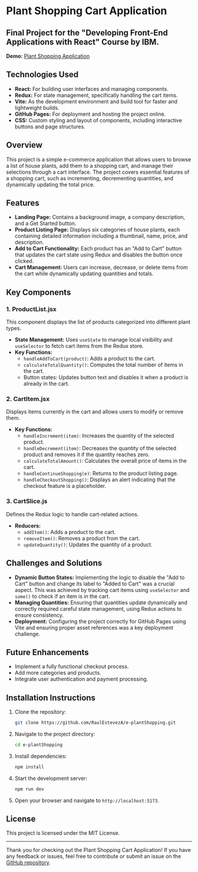 # Plant Shopping Cart Application

## Final Project for the "Developing Front-End Applications with React" Course by IBM.

**Demo:** [Plant Shopping Application](https://raulpracticareact.github.io/plantShopping/)

## Technologies Used
- **React:** For building user interfaces and managing components.
- **Redux:** For state management, specifically handling the cart items.
- **Vite:** As the development environment and build tool for faster and lightweight builds.
- **GitHub Pages:** For deployment and hosting the project online.
- **CSS:** Custom styling and layout of components, including interactive buttons and page structures.

## Overview
This project is a simple e-commerce application that allows users to browse a list of house plants, add them to a shopping cart, and manage their selections through a cart interface. The project covers essential features of a shopping cart, such as incrementing, decrementing quantities, and dynamically updating the total price.

## Features
- **Landing Page:** Contains a background image, a company description, and a Get Started button.
- **Product Listing Page:** Displays six categories of house plants, each containing detailed information including a thumbnail, name, price, and description.
- **Add to Cart Functionality:** Each product has an "Add to Cart" button that updates the cart state using Redux and disables the button once clicked.
- **Cart Management:** Users can increase, decrease, or delete items from the cart while dynamically updating quantities and totals.

## Key Components

### 1. **ProductList.jsx**
This component displays the list of products categorized into different plant types.
- **State Management:** Uses `useState` to manage local visibility and `useSelector` to fetch cart items from the Redux store.
- **Key Functions:**
  - `handleAddToCart(product)`: Adds a product to the cart.
  - `calculateTotalQuantity()`: Computes the total number of items in the cart.
  - Button states: Updates button text and disables it when a product is already in the cart.

### 2. **CartItem.jsx**
Displays items currently in the cart and allows users to modify or remove them.
- **Key Functions:**
  - `handleIncrement(item)`: Increases the quantity of the selected product.
  - `handleDecrement(item)`: Decreases the quantity of the selected product and removes it if the quantity reaches zero.
  - `calculateTotalAmount()`: Calculates the overall price of items in the cart.
  - `handleContinueShopping(e)`: Returns to the product listing page.
  - `handleCheckoutShopping()`: Displays an alert indicating that the checkout feature is a placeholder.

### 3. **CartSlice.js**
Defines the Redux logic to handle cart-related actions.
- **Reducers:**
  - `addItem()`: Adds a product to the cart.
  - `removeItem()`: Removes a product from the cart.
  - `updateQuantity()`: Updates the quantity of a product.

## Challenges and Solutions
- **Dynamic Button States:** Implementing the logic to disable the "Add to Cart" button and change its label to "Added to Cart" was a crucial aspect. This was achieved by tracking cart items using `useSelector` and `some()` to check if an item is in the cart.
- **Managing Quantities:** Ensuring that quantities update dynamically and correctly required careful state management, using Redux actions to ensure consistency.
- **Deployment:** Configuring the project correctly for GitHub Pages using Vite and ensuring proper asset references was a key deployment challenge.

## Future Enhancements
- Implement a fully functional checkout process.
- Add more categories and products.
- Integrate user authentication and payment processing.

## Installation Instructions
1. Clone the repository:
   ```bash
   git clone https://github.com/RaulEstevezA/e-plantShopping.git
   ```
2. Navigate to the project directory:
   ```bash
   cd e-plantShopping
   ```
3. Install dependencies:
   ```bash
   npm install
   ```
4. Start the development server:
   ```bash
   npm run dev
   ```
5. Open your browser and navigate to `http://localhost:5173`.

## License
This project is licensed under the MIT License.

---
Thank you for checking out the Plant Shopping Cart Application! If you have any feedback or issues, feel free to contribute or submit an issue on the [GitHub repository](https://github.com/RaulEstevezA/e-plantShopping).
